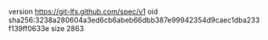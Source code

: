 version https://git-lfs.github.com/spec/v1
oid sha256:3238a280604a3ed6cb6abeb66dbb387e99942354d9caec1dba233f139ff0633e
size 2863
